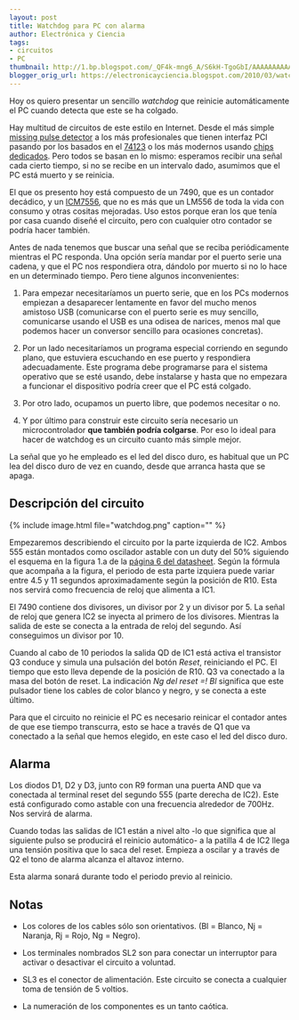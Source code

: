 ```yaml
---
layout: post
title: Watchdog para PC con alarma
author: Electrónica y Ciencia
tags:
- circuitos
- PC
thumbnail: http://1.bp.blogspot.com/_QF4k-mng6_A/S6kH-TgoGbI/AAAAAAAAAAk/fSKB34ChkTo/s72-c/watchdog.png
blogger_orig_url: https://electronicayciencia.blogspot.com/2010/03/watchdog-para-pc-con-alarma.html
---
```


Hoy os quiero presentar un sencillo *watchdog* que reinicie automáticamente el PC cuando detecta que este se ha colgado.

Hay multitud de circuitos de este estilo en Internet. Desde el más simple [missing pulse detector](http://www.ecelab.com/circuit-miss-pulse-det.htm) a los más profesionales que tienen interfaz PCI pasando por los basados en el [74123](http://www.simandl.cz/stranky/elektro/resetator/resetator.htm) o los más modernos usando [chips dedicados](http://www.maxim-ic.com/landing.cfm?lp=410&CMP=4576). Pero todos se basan en lo mismo: esperamos recibir una señal cada cierto tiempo, si no se recibe en un intervalo dado, asumimos que el PC está muerto y se reinicia.

El que os presento hoy está compuesto de un 7490, que es un contador decádico, y un [ICM7556](http://www.maxim-ic.com/quick_view2.cfm/qv_pk/1503), que no es más que un LM556 de toda la vida con consumo y otras cositas mejoradas. Uso estos porque eran los que tenía por casa cuando diseñé el circuito, pero con cualquier otro contador se podría hacer también.

Antes de nada tenemos que buscar una señal que se reciba periódicamente mientras el PC responda. Una opción sería mandar por el puerto serie una cadena, y que el PC nos respondiera otra, dándolo por muerto si no lo hace en un determinado tiempo. Pero tiene algunos inconvenientes:

1. Para empezar necesitaríamos un puerto serie, que en los PCs modernos empiezan a desaparecer lentamente en favor del mucho menos amistoso USB (comunicarse con el puerto serie es muy sencillo, comunicarse usando el USB es una odisea de narices, menos mal que podemos hacer un conversor sencillo para ocasiones concretas).

1. Por un lado necesitaríamos un programa especial corriendo en segundo plano, que estuviera escuchando en ese puerto y respondiera adecuadamente. Este programa debe programarse para el sistema operativo que se esté usando, debe instalarse y hasta que no empezara a funcionar el dispositivo podría creer que el PC está colgado.

1. Por otro lado, ocupamos un puerto libre, que podemos necesitar o no.

1. Y por último para construir este circuito sería necesario un microcontrolador **que también podría colgarse**. Por eso lo ideal para hacer de watchdog es un circuito cuanto más simple mejor.

La señal que yo he empleado es el led del disco duro, es habitual que un PC lea del disco duro de vez en cuando, desde que arranca hasta que se apaga.

## Descripción del circuito

{% include image.html file="watchdog.png" caption="" %}

Empezaremos describiendo el circuito por la parte izquierda de IC2. Ambos 555 están montados como oscilador astable con un duty del 50% siguiendo el esquema en la figura 1.a de la [página 6 del datasheet](http://datasheets.maxim-ic.com/en/ds/ICM7555-ICM7556.pdf). Según la fórmula que acompaña a la figura, el periodo de esta parte izquiera puede variar entre 4.5 y 11 segundos aproximadamente según la posición de R10. Esta nos servirá como frecuencia de reloj que alimenta a IC1.

El 7490 contiene dos divisores, un divisor por 2 y un divisor por 5. La señal de reloj que genera IC2 se inyecta al primero de los divisores. Mientras la salida de este se conecta a la entrada de reloj del segundo. Así conseguimos un divisor por 10.

Cuando al cabo de 10 periodos la salida QD de IC1 está activa el transistor Q3 conduce y simula una pulsación del botón *Reset*, reiniciando el PC. El tiempo que esto lleva depende de la posición de R10.  Q3 va conectado a la masa del botón de reset. La indicación *Ng del reset =! Bl* significa que este pulsador tiene los cables de color blanco y negro, y se conecta a este último.

Para que el circuito no reinicie el PC es necesario reinicar el contador antes de que ese tiempo transcurra, esto se hace a través de Q1 que va conectado a la señal que hemos elegido, en este caso el led del disco duro.

## Alarma

Los diodos D1, D2 y D3, junto con R9 forman una puerta AND que va conectada al terminal reset del segundo 555 (parte derecha de IC2). Este está configurado como astable con una frecuencia alrededor de 700Hz. Nos servirá de alarma.

Cuando todas las salidas de IC1 están a nivel alto -lo que significa que al siguiente pulso se producirá el reinicio automático- a la patilla 4 de IC2 llega una tensión positiva que lo saca del reset. Empieza a oscilar y a través de Q2 el tono de alarma alcanza el altavoz interno.

Esta alarma sonará durante todo el periodo previo al reinicio.

## Notas

- Los colores de los cables sólo son orientativos. (Bl = Blanco, Nj = Naranja, Rj = Rojo, Ng = Negro).

- Los terminales nombrados SL2 son para conectar un interruptor para activar o desactivar el circuito a voluntad.
- SL3 es el conector de alimentación. Este circuito se conecta a cualquier toma de tensión de 5 voltios.
- La numeración de los componentes es un tanto caótica.



